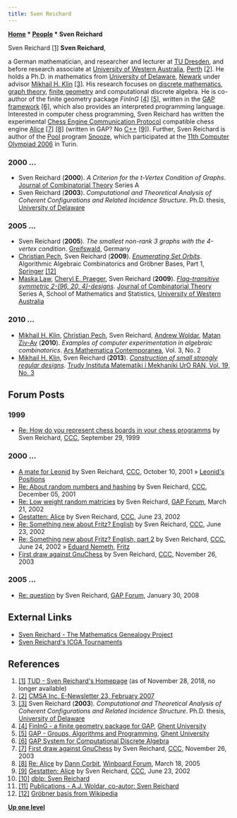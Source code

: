 ```yaml
---
title: Sven Reichard
---
```

**[Home](Home "Home") \* [People](People "People") \* Sven Reichard**



 [](File:Portrait_sven_reichard.jpg) Sven Reichard <a id="cite-note-1" href="#cite-ref-1">[1]</a> 
**Sven Reichard**,  

a German mathematician, and researcher and lecturer at [TU Dresden](https://en.wikipedia.org/wiki/Dresden_University_of_Technology), and before research associate at [University of Western Australia](https://en.wikipedia.org/wiki/University_of_Western_Australia), [Perth](https://en.wikipedia.org/wiki/Perth,_Western_Australia) <a id="cite-note-2" href="#cite-ref-2">[2]</a>. 
He holds a Ph.D. in mathematics from [University of Delaware](https://en.wikipedia.org/wiki/University_of_Delaware), [Newark](https://en.wikipedia.org/wiki/Newark,_Delaware) under advisor [Mikhail H. Klin](Mathematician#MHKlin "Mathematician") <a id="cite-note-3" href="#cite-ref-3">[3]</a>. 
His research focuses on [discrete mathematics](https://en.wikipedia.org/wiki/Discrete_mathematics), [graph theory](https://en.wikipedia.org/wiki/Graph_theory), [finite geometry](https://en.wikipedia.org/wiki/Finite_geometry) and computational discrete algebra. 
He is co-author of the finite geometry package *FinInG* <a id="cite-note-4" href="#cite-ref-4">[4]</a> <a id="cite-note-5" href="#cite-ref-5">[5]</a>, written in the [GAP framework](https://en.wikipedia.org/wiki/GAP_computer_algebra_system) <a id="cite-note-6" href="#cite-ref-6">[6]</a>, 
which also provides an interpreted programming language. Interested in computer chess programming, Sven Reichard has written the experimental [Chess Engine Communication Protocol](Chess_Engine_Communication_Protocol "Chess Engine Communication Protocol") compatible chess engine [Alice](Alice "Alice") <a id="cite-note-7" href="#cite-ref-7">[7]</a> <a id="cite-note-8" href="#cite-ref-8">[8]</a> (written in GAP? No [C++](Cpp "Cpp") <a id="cite-note-9" href="#cite-ref-9">[9]</a>). 
Further, Sven Reichard is author of the [Pool](index.php?title=Pool&action=edit&redlink=1 "Pool (page does not exist)") program [Snooze](https://www.game-ai-forum.org/icga-tournaments/program.php?id=248), which participated at the [11th Computer Olympiad 2006](11th_Computer_Olympiad#Pool "11th Computer Olympiad") in Turin. 



### 2000 ...


* Sven Reichard (**2000**). *A Criterion for the t-Vertex Condition of Graphs*. [Journal of Combinatorial Theory](https://en.wikipedia.org/wiki/Journal_of_Combinatorial_Theory) Series A
* Sven Reichard (**2003**). *Computational and Theoretical Analysis of Coherent Configurations and Related Incidence Structure*. Ph.D. thesis, [University of Delaware](https://en.wikipedia.org/wiki/University_of_Delaware)


### 2005 ...


* Sven Reichard (**2005**). *The smallest non-rank 3 graphs with the 4-vertex condition*. [Greifswald](https://en.wikipedia.org/wiki/Greifswald), Germany
* [Christian Pech](Mathematician#CPech "Mathematician"), Sven Reichard (**2009**). *[Enumerating Set Orbits](http://www.springerlink.com/content/g128381388m10057/)*. Algorithmic Algebraic Combinatorics and Gröbner Bases, Part 1, [Springer](https://en.wikipedia.org/wiki/Springer_Science%2BBusiness_Media) <a id="cite-note-12" href="#cite-ref-12">[12]</a>
* [Maska Law](http://www.arnetminer.org/viewperson.do?naid=1445143&name=Maska%2520Law), [Cheryl E. Praeger](http://www.agnesscott.edu/lriddle/women/praeger.htm), Sven Reichard (**2009**). *[Flag-transitive symmetric 2-(96, 20, 4)-designs](http://dl.acm.org/citation.cfm?id=1531146)*. [Journal of Combinatorial Theory](https://en.wikipedia.org/wiki/Journal_of_Combinatorial_Theory) Series A, School of Mathematics and Statistics, [University of Western Australia](https://en.wikipedia.org/wiki/University_of_Western_Australia)


### 2010 ...


* [Mikhail H. Klin](Mathematician#MHKlin "Mathematician"), [Christian Pech](Mathematician#CPech "Mathematician"), Sven Reichard, [Andrew Woldar](http://www41.homepage.villanova.edu/andrew.woldar/), [Matan Ziv-Av](http://www.cs.bgu.ac.il/~zivav/) (**2010**). *Examples of computer experimentation in algebraic combinatorics*. [Ars Mathematica Contemporanea](https://en.wikipedia.org/wiki/Ars_Mathematica_Contemporanea), Vol. 3, No. 2
* [Mikhail H. Klin](Mathematician#MHKlin "Mathematician"), Sven Reichard (**2013**). *[Construction of small strongly regular designs](http://www.mathnet.ru/php/archive.phtml?wshow=paper&jrnid=timm&paperid=974&option_lang=eng)*. [Trudy Instituta Matematiki i Mekhaniki UrO RAN, Vol. 19, No. 3](http://www.mathnet.ru/php/archive.phtml?jrnid=timm&wshow=issue&year=2013&volume=19&volume_alt=&issue=3&issue_alt=&option_lang=eng)


## Forum Posts


### 1999


* [Re: How do you represent chess boards in your chess programms](https://www.stmintz.com/ccc/index.php?id=71016) by Sven Reichard, [CCC](CCC "CCC"), September 29, 1999


### 2000 ...


* [A mate for Leonid](https://www.stmintz.com/ccc/index.php?id=192655) by Sven Reichard, [CCC](CCC "CCC"), October 10, 2001 » [Leonid's Positions](Test-Positions#Leonid "Test-Positions")
* [Re: About random numbers and hashing](https://www.stmintz.com/ccc/index.php?id=200622) by Sven Reichard, [CCC](CCC "CCC"), December 05, 2001
* [Re: Low weight random matricies](http://www.gap-system.org/ForumArchive/Reichard.1/Sven.1/gap_foru.1/1.html) by Sven Reichard, [GAP Forum](http://www.gap-system.org/Contacts/Forum/forum.html), March 21, 2002
* [Gestatten: Alice](https://www.stmintz.com/ccc/index.php?id=237077) by Sven Reichard, [CCC](CCC "CCC"), June 23, 2002
* [Re: Something new about Fritz? English](https://www.stmintz.com/ccc/index.php?id=237094) by Sven Reichard, [CCC](CCC "CCC"), June 23, 2002
* [Re: Something new about Fritz? English, part 2](https://www.stmintz.com/ccc/index.php?id=237195) by Sven Reichard, [CCC](CCC "CCC"), June 24, 2002 » [Eduard Nemeth](index.php?title=Eduard_Nemeth&action=edit&redlink=1 "Eduard Nemeth (page does not exist)"), [Fritz](Fritz "Fritz")
* [First draw against GnuChess](https://www.stmintz.com/ccc/index.php?id=330725) by Sven Reichard, [CCC](CCC "CCC"), November 26, 2003


### 2005 ...


* [Re: question](http://mail.gap-system.org/pipermail/forum/2008/002061.html) by Sven Reichard, [GAP Forum](http://www.gap-system.org/Contacts/Forum/forum.html), January 30, 2008


## External Links


* [Sven Reichard - The Mathematics Genealogy Project](https://www.genealogy.math.ndsu.nodak.edu/id.php?id=194072)
* [Sven Reichard's ICGA Tournaments](https://www.game-ai-forum.org/icga-tournaments/person.php?id=234)


## References


1. <a id="cite-ref-1" href="#cite-note-1">[1]</a> [TUD - Sven Reichard's Homepage](http://tu-dresden.de/Members/sven.reichard/index_html/document_view?set_language=en) (as of November 28, 2018, no longer available)
2. <a id="cite-ref-2" href="#cite-note-2">[2]</a> [CMSA Inc. E-Newsletter 23, February 2007](https://www.math.auckland.ac.nz/~eloz002/cmsa/OldLetters/cmsa-newsletter23.html#Sven)
3. <a id="cite-ref-3" href="#cite-note-3">[3]</a> Sven Reichard (**2003**). *Computational and Theoretical Analysis of Coherent Configurations and Related Incidence Structure*. Ph.D. thesis, [University of Delaware](https://en.wikipedia.org/wiki/University_of_Delaware)
4. <a id="cite-ref-4" href="#cite-note-4">[4]</a> [FinInG - a finite geometry package for GAP](http://cage.ugent.be/geometry/fining.php), [Ghent University](https://en.wikipedia.org/wiki/Ghent_University)
5. <a id="cite-ref-5" href="#cite-note-5">[5]</a> [GAP - Groups, Algorithms and Programming](http://cage.ugent.be/geometry/software.php), [Ghent University](https://en.wikipedia.org/wiki/Ghent_University)
6. <a id="cite-ref-6" href="#cite-note-6">[6]</a> [GAP System for Computational Discrete Algebra](http://www.gap-system.org/)
7. <a id="cite-ref-7" href="#cite-note-7">[7]</a> [First draw against GnuChess](https://www.stmintz.com/ccc/index.php?id=330725) by Sven Reichard, [CCC](CCC "CCC"), November 26, 2003
8. <a id="cite-ref-8" href="#cite-note-8">[8]</a> [Re: Alice](http://www.open-aurec.com/wbforum/viewtopic.php?f=2&t=2001#p9437) by [Dann Corbit](Dann_Corbit "Dann Corbit"), [Winboard Forum](Computer_Chess_Forums "Computer Chess Forums"), March 18, 2005
9. <a id="cite-ref-9" href="#cite-note-9">[9]</a> [Gestatten: Alice](https://www.stmintz.com/ccc/index.php?id=237077) by Sven Reichard, [CCC](CCC "CCC"), June 23, 2002
10. <a id="cite-ref-10" href="#cite-note-10">[10]</a> [dblp: Sven Reichard](https://dblp.uni-trier.de/pers/hd/r/Reichard:Sven.html)
11. <a id="cite-ref-11" href="#cite-note-11">[11]</a> [Publications - A.J. Woldar, co-autor: Sven Reichard](http://www41.homepage.villanova.edu/andrew.woldar/publications.htm#Reichard)
12. <a id="cite-ref-12" href="#cite-note-12">[12]</a> [Gröbner basis from Wikipedia](https://en.wikipedia.org/wiki/Gr%C3%B6bner_basis)

**[Up one level](People "People")**







 
